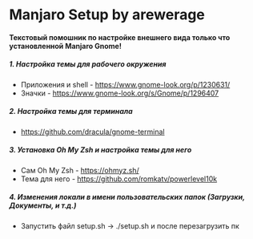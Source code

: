 # **Manjaro Setup** by arewerage

#### Текстовый помошник по настройке внешнего вида только что установленной Manjaro Gnome!

##### 1. Настройка темы для рабочего окружения
* Приложения и shell - https://www.gnome-look.org/p/1230631/
* Значки - https://www.gnome-look.org/s/Gnome/p/1296407

##### 2. Настройка темы для терминала
* https://github.com/dracula/gnome-terminal

##### 3. Установка Oh My Zsh и настройка темы для него
* Сам Oh My Zsh - https://ohmyz.sh/
* Тема для него - https://github.com/romkatv/powerlevel10k

##### 4. Изменения локали в имени пользовательских папок (Загрузки, Документы, и т.д.)
* Запустить файл setup.sh -> ./setup.sh и после перезагрузить пк
